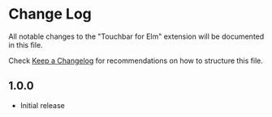 # Change Log

All notable changes to the "Touchbar for Elm" extension will be documented in this file.

Check [Keep a Changelog](http://keepachangelog.com/) for recommendations on how to structure this file.

## 1.0.0

- Initial release